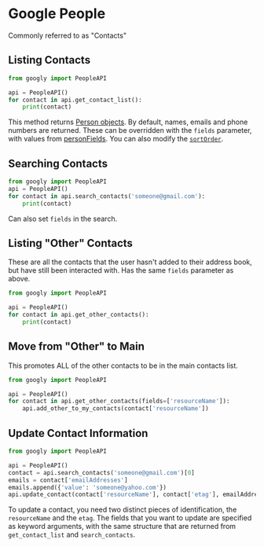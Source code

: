 # Google People

Commonly referred to as "Contacts"

## Listing Contacts

```python
from googly import PeopleAPI

api = PeopleAPI()
for contact in api.get_contact_list():
    print(contact)
```

This method returns [Person objects](https://developers.google.com/people/api/rest/v1/people#Person). By default, names, emails and phone numbers are returned. These can be overridden with the `fields` parameter, with values from [personFields](https://developers.google.com/people/api/rest/v1/people.connections/list#query-parameters). You can also modify the [`sortOrder`](https://developers.google.com/people/api/rest/v1/people.connections/list#SortOrder).

## Searching Contacts
```python
from googly import PeopleAPI
api = PeopleAPI()
for contact in api.search_contacts('someone@gmail.com'):
    print(contact)
```
Can also set `fields` in the search.

## Listing "Other" Contacts
These are all the contacts that the user hasn't added to their address book, but have still been interacted with. Has the same `fields` parameter as above.

```python
from googly import PeopleAPI

api = PeopleAPI()
for contact in api.get_other_contacts():
    print(contact)
```

## Move from "Other" to Main
This promotes ALL of the other contacts to be in the main contacts list.

```python
from googly import PeopleAPI

api = PeopleAPI()
for contact in api.get_other_contacts(fields=['resourceName']):
    api.add_other_to_my_contacts(contact['resourceName'])
```

## Update Contact Information
```python
from googly import PeopleAPI

api = PeopleAPI()
contact = api.search_contacts('someone@gmail.com')[0]
emails = contact['emailAddresses']
emails.append({'value': 'someone@yahoo.com'})
api.update_contact(contact['resourceName'], contact['etag'], emailAddresses=emails)
```

To update a contact, you need two distinct pieces of identification, the `resourceName` and the `etag`. The fields that you want to update are specified as keyword arguments, with the same structure that are returned from `get_contact_list` and `search_contacts`.
